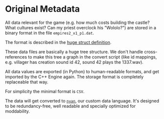 Original Metadata
=================

All data relevant for the game (e.g. how much costs building the castle?
What cultures exist? Can my priest overclock his "Wololo?")
are stored in a binary format in the file `empires2_x1_p1.dat`.

The format is described in the [huge struct definition](/openage/convert/value_object/read/media/datfile/empiresdat.py).


These data files are basically a huge tree structure.
We don't handle cross-references to make this tree a graph in the convert
script (like id mappings, e.g. villager has creation sound id 42,
sound 42 plays the 1337.wav).

All data values are exported (in Python) to human-readable formats,
and get imported by the C++ Engine again.
The storage format is completely replaceable that way.

For simplicity the minimal format is `CSV`.

The data will get converted to [`nyan`](/doc/nyan), our custom data language.
It's designed to be redundancy-free, well readable and specially optimized for
moddability.
